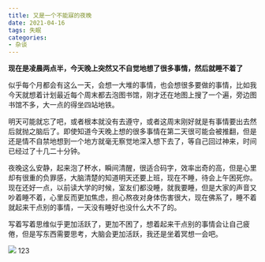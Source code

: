 ```yaml
---
title: 又是一个不能寐的夜晚
date: 2021-04-16
tags: 失眠
categories:
- 杂谈
---
```

**现在是凌晨两点半，今天晚上突然又不自觉地想了很多事情，然后就睡不着了**

似乎每个月都会有这么一天，会想一大堆的事情，也会想很多要做的事情，比如我今天就想着计划最近每个周末都去泡图书馆，刚才还在地图上搜了一个遍，旁边图书馆不多，大一点的得坐四站地铁。

明天可能就忘了吧，或者根本就没有去遵守，或者这周末刚好就是有事情要出去然后就抛之脑后了。即使知道今天晚上想的很多事情在第二天很可能会被推翻，但是还是情不自禁地想到一个地方就毫无察觉地深入想下去了，等自己回过神来，时间已经过了十几二十分钟。

夜晚这么安静，起来泡了杯水，瞬间清醒，很适合码字，效率出奇的高，但是心里却有很重的负罪感，大脑清楚的知道明天还要上班，现在不睡，待会上午困死你。现在还好一点，以前读大学的时候，室友们都没睡，就我要睡，但是大家的声音又吵着睡不着，心里反而更加焦虑，担心熬夜对身体伤害很大，现在佛系了，睡不着就起来干点别的事情，一天没有睡好也没什么大不了的。

写着写着思维似乎更加活跃了，更加不困了，想着起来干点别的事情会让自己疲倦，但是写东西需要思考，大脑会更加活跃，我还是坐着冥想一会吧。

![](https://img.imgdb.cn/item/60788c178322e6675ce3ac47.png)
123